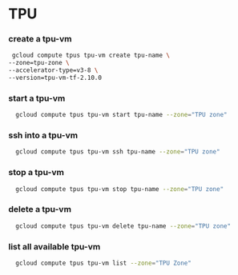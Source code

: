 # TPU
### create a tpu-vm
```sh
 gcloud compute tpus tpu-vm create tpu-name \
--zone=tpu-zone \
--accelerator-type=v3-8 \
--version=tpu-vm-tf-2.10.0
```

### start a tpu-vm
```sh
  gcloud compute tpus tpu-vm start tpu-name --zone="TPU zone"
```
### ssh into a tpu-vm
```sh
  gcloud compute tpus tpu-vm ssh tpu-name --zone="TPU zone"
```
### stop a tpu-vm
```sh
  gcloud compute tpus tpu-vm stop tpu-name --zone="TPU zone"
```
### delete a tpu-vm
```sh
  gcloud compute tpus tpu-vm delete tpu-name --zone="TPU zone"
```
### list all available tpu-vm
```sh
  gcloud compute tpus tpu-vm list --zone="TPU Zone"
```
